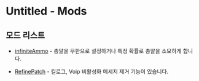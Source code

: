 [infiniteAmmo]: https://github.com/Untitled0828/Mods/tree/main/infiniteAmmo "infiniteAmmo 페이지로 이동"
[RefinePatch]: https://github.com/Untitled0828/Mods/tree/main/RefinePatch "RefinePatch 페이지로 이동"

# Untitled - Mods

## 모드 리스트

* [infiniteAmmo][infiniteAmmo] - 총알을 무한으로 설정하거나 특정 확률로 총알을 소모하게 합니다.

* [RefinePatch][RefinePatch] - 킬로그, Voip 비활성화 메세지 제거 기능이 있습니다.
